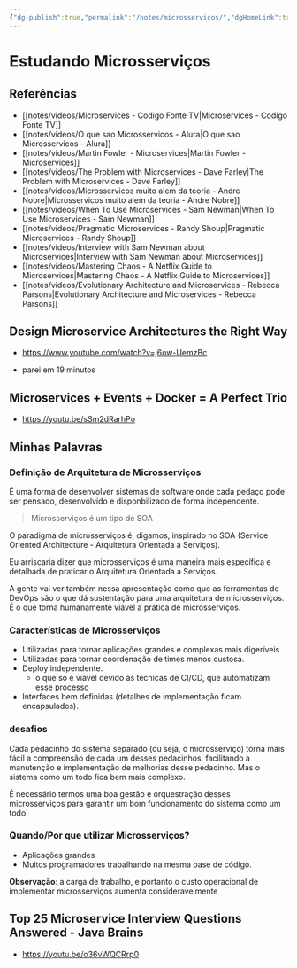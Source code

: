 ```yaml
---
{"dg-publish":true,"permalink":"/notes/microsservicos/","dgHomeLink":true,"dgPassFrontmatter":false}
---
```


# Estudando Microsserviços

## Referências

- [[notes/videos/Microservices - Codigo Fonte TV|Microservices - Codigo Fonte TV]]
- [[notes/videos/O que sao Microsservicos - Alura|O que sao Microsservicos - Alura]]
- [[notes/videos/Martin Fowler - Microservices|Martin Fowler - Microservices]]
- [[notes/videos/The Problem with Microservices - Dave Farley|The Problem with Microservices - Dave Farley]]
- [[notes/videos/Microsservicos muito alem da teoria - Andre Nobre|Microsservicos muito alem da teoria - Andre Nobre]]
- [[notes/videos/When To Use Microservices - Sam Newman|When To Use Microservices - Sam Newman]]
- [[notes/videos/Pragmatic Microservices - Randy Shoup|Pragmatic Microservices - Randy Shoup]]
- [[notes/videos/Interview with Sam Newman about Microservices|Interview with Sam Newman about Microservices]]
- [[notes/videos/Mastering Chaos - A Netflix Guide to Microservices|Mastering Chaos - A Netflix Guide to Microservices]]
- [[notes/videos/Evolutionary Architecture and Microservices - Rebecca Parsons|Evolutionary Architecture and Microservices - Rebecca Parsons]]


## Design Microservice Architectures the Right Way

- <https://www.youtube.com/watch?v=j6ow-UemzBc>

- parei em 19 minutos




## Microservices + Events + Docker = A Perfect Trio

- <https://youtu.be/sSm2dRarhPo>




## Minhas Palavras

### Definição de Arquitetura de Microsserviços

É uma forma de desenvolver sistemas de software onde cada pedaço pode ser pensado, desenvolvido e disponbilizado de forma independente.

> Microsserviços é um tipo de SOA

O paradigma de microsserviços é, digamos, inspirado no SOA (Service Oriented Architecture - Arquitetura Orientada a Serviços).

Eu arriscaria dizer que microsserviços é uma maneira mais específica e detalhada de praticar o Arquitetura Orientada a Serviços.

A gente vai ver também nessa apresentação como que as ferramentas de DevOps são o que dá sustentação para uma arquitetura de microsserviços. É o que torna humanamente viável a prática de microsserviços.


### Características de Microsserviços

- Utilizadas para tornar aplicações grandes e complexas mais digeríveis
- Utilizadas para tornar coordenação de times menos custosa.
- Deploy independente.
    - o que só é viável devido às técnicas de CI/CD, que automatizam esse processo
- Interfaces bem definidas (detalhes de implementação ficam encapsulados).

### desafios

Cada pedacinho do sistema separado (ou seja, o microsserviço) torna mais fácil a compreensão de cada um desses pedacinhos, facilitando a manutenção e implementação de melhorias desse pedacinho. Mas o sistema como um todo fica bem mais complexo.

É necessário termos uma boa gestão e orquestração desses microsserviços para garantir um bom funcionamento do sistema como um todo.

### Quando/Por que utilizar Microsserviços?

- Aplicações grandes
- Muitos programadores trabalhando na mesma base de código.

**Observação**: a carga de trabalho, e portanto o custo operacional de implementar microsserviços aumenta consideravelmente


## Top 25 Microservice Interview Questions Answered - Java Brains

- <https://youtu.be/o36vWQCRrp0>